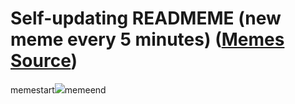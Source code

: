 # Self-updating READMEME (new meme every 5 minutes) ([Memes Source](https://bramses.notion.site/a49c1e962b7646879176ac3b327b6533?v=4d1eda54b170483cb03a40f257231764))

memestart![](https://www.notion.so/image/https%3A%2F%2Fs3-us-west-2.amazonaws.com%2Fsecure.notion-static.com%2F038153d9-0c8d-40a3-b50c-628ca9258906%2F08E5948E-2A37-44E4-82C4-68BE234E525B.jpeg?table=block&id=e0984cb8-6489-4a94-8134-562a5d7bc013&cache=v2)memeend
